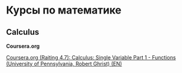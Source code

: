 # Курсы по математике
## Calculus
**Coursera.org**

[Coursera.org (Raiting 4.7): Calculus: Single Variable Part 1 - Functions (University of Pennsylvania, Robert Ghrist) (EN)](https://www.coursera.org/learn/single-variable-calculus)